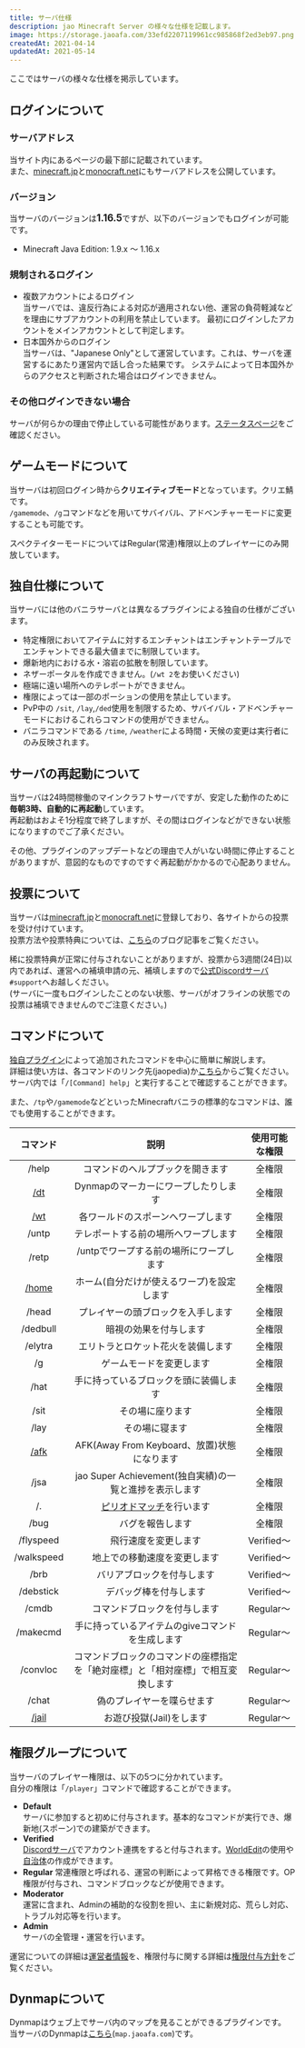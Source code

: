 ```yaml
---
title: サーバ仕様
description: jao Minecraft Server の様々な仕様を記載します。
image: https://storage.jaoafa.com/33efd2207119961cc985868f2ed3eb97.png
createdAt: 2021-04-14
updatedAt: 2021-05-14
---
```


ここではサーバの様々な仕様を掲示しています。

## ログインについて

### サーバアドレス

当サイト内にあるページの最下部に記載されています。  
また、[minecraft.jp](https://minecraft.jp/servers/play.jaoafa.com)と[monocraft.net](https://monocraft.net/servers/4ovU0v9PkdyJbNJVngf7)にもサーバアドレスを公開しています。

### バージョン

当サーバのバージョンは<big>**1.16.5**</big>ですが、以下のバージョンでもログインが可能です。

- Minecraft Java Edition: 1.9.x ～ 1.16.x

### 規制されるログイン

- 複数アカウントによるログイン  
  当サーバでは、違反行為による対応が適用されない他、運営の負荷軽減などを理由にサブアカウントの利用を禁止しています。
  最初にログインしたアカウントをメインアカウントとして判定します。
- 日本国外からのログイン  
  当サーバは、"Japanese Only"として運営しています。これは、サーバを運営するにあたり運営内で話し合った結果です。
  システムによって日本国外からのアクセスと判断された場合はログインできません。

### その他ログインできない場合

サーバが何らかの理由で停止している可能性があります。[ステータスページ](https://status.jaoafa.com)をご確認ください。

## ゲームモードについて

当サーバは初回ログイン時から**クリエイティブモード**となっています。クリエ鯖です。  
`/gamemode`、`/g`コマンドなどを用いてサバイバル、アドベンチャーモードに変更することも可能です。

スペクテイターモードについてはRegular(常連)権限以上のプレイヤーにのみ開放しています。

## 独自仕様について

当サーバには他のバニラサーバとは異なるプラグインによる独自の仕様がございます。

- 特定権限においてアイテムに対するエンチャントはエンチャントテーブルでエンチャントできる最大値までに制限しています。
- 爆新地内における水・溶岩の拡散を制限しています。
- ネザーポータルを作成できません。(`/wt 2`をお使いください)
- 極端に遠い場所へのテレポートができません。
- 権限によっては一部のポーションの使用を禁止しています。
- PvP中の `/sit`, `/lay`,`/ded`使用を制限するため、サバイバル・アドベンチャーモードにおけるこれらコマンドの使用ができません。
- バニラコマンドである `/time`, `/weather`による時間・天候の変更は実行者にのみ反映されます。

## サーバの再起動について

当サーバは24時間稼働のマインクラフトサーバですが、安定した動作のために**毎朝3時、自動的に再起動**しています。  
再起動はおよそ1分程度で終了しますが、その間はログインなどができない状態になりますのでご了承ください。

その他、プラグインのアップデートなどの理由で人がいない時間に停止することがありますが、意図的なものですのですぐ再起動がかかるので心配ありません。

## 投票について

当サーバは[minecraft.jp](https://minecraft.jp/servers/play.jaoafa.com)と[monocraft.net](https://monocraft.net/servers/4ovU0v9PkdyJbNJVngf7)に登録しており、各サイトからの投票を受け付けています。  
投票方法や投票特典については、[こちら](/blog/how-to-vote)のブログ記事をご覧ください。

稀に投票特典が正常に付与されないことがありますが、投票から3週間(24日)以内であれば、運営への補填申請の元、補填しますので[公式Discordサーバ](/blog/join-discord)`#support`へお越しください。  
(サーバに一度もログインしたことのない状態、サーバがオフラインの状態での投票は補填できませんのでご注意ください。)

## コマンドについて

[独自プラグイン](https://github.com/jaoafa/MyMaid4)によって追加されたコマンドを中心に簡単に解説します。  
詳細は使い方は、各コマンドのリンク先(jaopedia)か[こちら](https://jaoafa.github.io/MyMaid4Docs/)からご覧ください。サーバ内では「`/[Command] help`」と実行することで確認することができます。

また、`/tp`や`/gamemode`などといったMinecraftバニラの標準的なコマンドは、誰でも使用することができます。

|コマンド|説明|使用可能な権限|
|:-:|:-:|:-:|
|/help|コマンドのヘルプブックを開きます|全権限|
|[/dt](https://wiki.jaoafa.com/dt)|Dynmapのマーカーにワープしたりします|全権限|
|[/wt](https://wiki.jaoafa.com/wt)|各ワールドのスポーンへワープします|全権限|
|/untp|テレポートする前の場所へワープします|全権限|
|/retp|/untpでワープする前の場所にワープします|全権限|
|[/home](https://wiki.jaoafa.com/home)|ホーム(自分だけが使えるワープ)を設定します|全権限|
|/head|プレイヤーの頭ブロックを入手します|全権限|
|/dedbull|暗視の効果を付与します|全権限|
|/elytra|エリトラとロケット花火を装備します|全権限|
|/g|ゲームモードを変更します|全権限|
|/hat|手に持っているブロックを頭に装備します|全権限|
|/sit|その場に座ります|全権限|
|/lay|その場に寝ます|全権限|
|[/afk](https://wiki.jaoafa.com/AFK)|AFK(Away From Keyboard、放置)状態になります|全権限|
|/jsa|jao Super Achievement(独自実績)の一覧と進捗を表示します|全権限|
|/.|[ピリオドマッチ](https://wiki.jaoafa.com/ピリオドマッチ)を行います|全権限|
|/bug|バグを報告します|全権限|
|/flyspeed|飛行速度を変更します|Verified～|
|/walkspeed|地上での移動速度を変更します|Verified～|
|/brb|バリアブロックを付与します|Verified～|
|/debstick|デバッグ棒を付与します|Verified～|
|/cmdb|コマンドブロックを付与します|Regular～|
|/makecmd|手に持っているアイテムのgiveコマンドを生成します|Regular～|
|/convloc|コマンドブロックのコマンドの座標指定を「絶対座標」と「相対座標」で相互変換します|Regular～|
|/chat|偽のプレイヤーを喋らせます|Regular～|
|[/jail](https://wiki.jaoafa.com/Jail)|お遊び投獄(Jail)をします|Regular～|

## 権限グループについて

当サーバのプレイヤー権限は、以下の5つに分かれています。  
自分の権限は「`/player`」コマンドで確認することができます。

- **Default**  
  サーバに参加すると初めに付与されます。基本的なコマンドが実行でき、爆新地(スポーン)での建築ができます。
- **Verified**  
  [Discordサーバ](/blog/join-discord)でアカウント連携をすると付与されます。[WorldEdit](/blog/worldedit-commentary)の使用や[自治体](/server/guidelines/cities)の作成ができます。
- **Regular**
  常連権限と呼ばれる、運営の判断によって昇格できる権限です。OP権限が付与され、コマンドブロックなどが使用できます。
- **Moderator**  
  運営に含まれ、Adminの補助的な役割を担い、主に新規対応、荒らし対応、トラブル対応等を行います。
- **Admin**  
  サーバの全管理・運営を行います。

運営についての詳細は[運営者情報](/server/profiles)を、権限付与に関する詳細は[権限付与方針](/server/policies/permissions)をご覧ください。

## Dynmapについて

Dynmapはウェブ上でサーバ内のマップを見ることができるプラグインです。  
当サーバのDynmapは[こちら](https://map.jaoafa.com/)(`map.jaoafa.com`)です。
